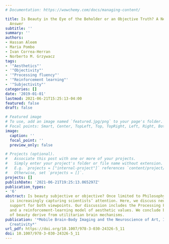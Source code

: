 ```yaml
---
# Documentation: https://wowchemy.com/docs/managing-content/

title: Is Beauty in the Eye of the Beholder or an Objective Truth? A Neuroscientific
  Answer
subtitle: ''
summary: ''
authors:
- Hassan Aleem
- Maria Pombo
- Ivan Correa-Herran
- Norberto M. Grzywacz
tags:
- '"Aesthetics"'
- '"Objectivity"'
- '"Processing fluency"'
- '"Reinforcement learning"'
- '"Subjectivity"'
categories: []
date: '2019-01-01'
lastmod: 2021-06-21T15:25:13-04:00
featured: false
draft: false

# Featured image
# To use, add an image named `featured.jpg/png` to your page's folder.
# Focal points: Smart, Center, TopLeft, Top, TopRight, Left, Right, BottomLeft, Bottom, BottomRight.
image:
  caption: ''
  focal_point: ''
  preview_only: false

# Projects (optional).
#   Associate this post with one or more of your projects.
#   Simply enter your project's folder or file name without extension.
#   E.g. `projects = ["internal-project"]` references `content/project/deep-learning/index.md`.
#   Otherwise, set `projects = []`.
projects: []
publishDate: '2021-06-21T19:25:13.065297Z'
publication_types:
- '6'
abstract: Is beauty subjective or objective? Once limited to Philosophy, this question
  is increasingly capturing scientists’ attention. Here, we discuss neuroscientific
  support for both viewpoints. Our discussion includes the Processing Fluency Theory
  and a reinforcement-learning model of aesthetic values. We conclude both aspects
  of beauty derive from utilitarian brain mechanisms.
publication: '*Mobile Brain-Body Imaging and the Neuroscience of Art, Innovation and
  Creativity*'
url_pdf: https://doi.org/10.1007/978-3-030-24326-5_11
doi: 10.1007/978-3-030-24326-5_11
---
```

